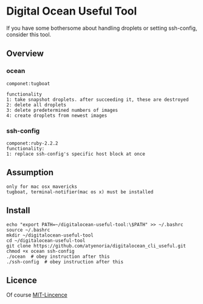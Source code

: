 # Digital Ocean Useful Tool
If you have some bothersome about handling droplets or setting ssh-config,  
 consider this tool.

## Overview
### ocean
	componet:tugboat
	
	functionality
	1: take snapshot droplets. after succeeding it, these are destroyed
	2: delete all droplets
	3: delete predetermined numbers of images
	4: create droplets from newest images
### 	ssh-config
	componet:ruby-2.2.2
	functionality:
	1: replace ssh-config's specific host block at once
## Assumption
	only for mac osx mavericks
	tugboat, terminal-notifier(mac os x) must be installed

## Install
	echo "export PATH=~/digitalocean-useful-tool:\$PATH" >> ~/.bashrc
	source ~/.bashrc
	mkdir ~/digitalocean-useful-tool
	cd ~/digitalocean-useful-tool
	git clone https://github.com/atyenoria/digitalocean_cli_useful.git
	chmod +x ocean ssh-config
	./ocean  # obey instruction after this
	./ssh-config  # obey instruction after this
	
## Licence
Of course
[MIT-Lincence](http://rem.mit-license.org/)

